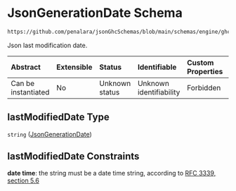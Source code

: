 # JsonGenerationDate Schema

```txt
https://github.com/penalara/jsonGhcSchemas/blob/main/schemas/engine/ghcEngine.schema.json#/properties/meta/properties/lastModifiedDate
```

Json last modification date.

| Abstract            | Extensible | Status         | Identifiable            | Custom Properties | Additional Properties | Access Restrictions | Defined In                                                                           |
| :------------------ | :--------- | :------------- | :---------------------- | :---------------- | :-------------------- | :------------------ | :----------------------------------------------------------------------------------- |
| Can be instantiated | No         | Unknown status | Unknown identifiability | Forbidden         | Allowed               | none                | [ghcEngine.schema.json\*](../../../out/ghcEngine.schema.json "open original schema") |

## lastModifiedDate Type

`string` ([JsonGenerationDate](ghcengine-properties-filemetadata-properties-jsongenerationdate.md))

## lastModifiedDate Constraints

**date time**: the string must be a date time string, according to [RFC 3339, section 5.6](https://tools.ietf.org/html/rfc3339 "check the specification")
